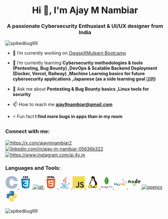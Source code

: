 <h1 align="center">Hi 👋, I'm Ajay M Nambiar</h1>
<h3 align="center">A passionate Cybersecurity Enthusiast & UI/UX designer from India</h3>

<p align="left"> <img src="https://komarev.com/ghpvc/?username=spikedbug69&label=Profile%20views&color=0e75b6&style=flat" alt="spikedbug69" /> </p>

- 🔭 I’m currently working on [OwaspXMulearn Bootcamp](https://github.com/spikedbug69/Cyber-Security-Bootcamp-Mulearn-OWASP-Kerala)

- 🌱 I’m currently learning **Cybersecurity methodologies & tools (Pentesting, Bug Bounty) ,DevOps & Scalable Backend Deployment (Docker, Vercel, Railway) ,Machine Learning basics for future cybersecurity applications ,Japanese (as a side learning goal 🇯🇵)**

- 💬 Ask me about **Pentesting & Bug Bounty basics ,Linux tools for security**

- 📫 How to reach me **ajay9nambiar@gmail.com**

- ⚡ Fun fact **I find more bugs in apps than in my room**

<h3 align="left">Connect with me:</h3>
<p align="left">
<a href="https://twitter.com/https://x.com/ajaymnambiar2" target="blank"><img align="center" src="https://raw.githubusercontent.com/rahuldkjain/github-profile-readme-generator/master/src/images/icons/Social/twitter.svg" alt="https://x.com/ajaymnambiar2" height="30" width="40" /></a>
<a href="https://linkedin.com/in/linkedin.com/in/ajay-m-nambiar-05636b322" target="blank"><img align="center" src="https://raw.githubusercontent.com/rahuldkjain/github-profile-readme-generator/master/src/images/icons/Social/linked-in-alt.svg" alt="linkedin.com/in/ajay-m-nambiar-05636b322" height="30" width="40" /></a>
<a href="https://instagram.com/https://www.instagram.com/aj.4y.m" target="blank"><img align="center" src="https://raw.githubusercontent.com/rahuldkjain/github-profile-readme-generator/master/src/images/icons/Social/instagram.svg" alt="https://www.instagram.com/aj.4y.m" height="30" width="40" /></a>
</p>

<h3 align="left">Languages and Tools:</h3>
<p align="left"> <a href="https://www.cprogramming.com/" target="_blank" rel="noreferrer"> <img src="https://raw.githubusercontent.com/devicons/devicon/master/icons/c/c-original.svg" alt="c" width="40" height="40"/> </a> <a href="https://www.w3schools.com/css/" target="_blank" rel="noreferrer"> <img src="https://raw.githubusercontent.com/devicons/devicon/master/icons/css3/css3-original-wordmark.svg" alt="css3" width="40" height="40"/> </a> <a href="https://git-scm.com/" target="_blank" rel="noreferrer"> <img src="https://www.vectorlogo.zone/logos/git-scm/git-scm-icon.svg" alt="git" width="40" height="40"/> </a> <a href="https://www.w3.org/html/" target="_blank" rel="noreferrer"> <img src="https://raw.githubusercontent.com/devicons/devicon/master/icons/html5/html5-original-wordmark.svg" alt="html5" width="40" height="40"/> </a> <a href="https://www.java.com" target="_blank" rel="noreferrer"> <img src="https://raw.githubusercontent.com/devicons/devicon/master/icons/java/java-original.svg" alt="java" width="40" height="40"/> </a> <a href="https://developer.mozilla.org/en-US/docs/Web/JavaScript" target="_blank" rel="noreferrer"> <img src="https://raw.githubusercontent.com/devicons/devicon/master/icons/javascript/javascript-original.svg" alt="javascript" width="40" height="40"/> </a> <a href="https://www.linux.org/" target="_blank" rel="noreferrer"> <img src="https://raw.githubusercontent.com/devicons/devicon/master/icons/linux/linux-original.svg" alt="linux" width="40" height="40"/> </a> <a href="https://www.mongodb.com/" target="_blank" rel="noreferrer"> <img src="https://raw.githubusercontent.com/devicons/devicon/master/icons/mongodb/mongodb-original-wordmark.svg" alt="mongodb" width="40" height="40"/> </a> <a href="https://www.mysql.com/" target="_blank" rel="noreferrer"> <img src="https://raw.githubusercontent.com/devicons/devicon/master/icons/mysql/mysql-original-wordmark.svg" alt="mysql" width="40" height="40"/> </a> <a href="https://nodejs.org" target="_blank" rel="noreferrer"> <img src="https://raw.githubusercontent.com/devicons/devicon/master/icons/nodejs/nodejs-original-wordmark.svg" alt="nodejs" width="40" height="40"/> </a> <a href="https://opencv.org/" target="_blank" rel="noreferrer"> <img src="https://www.vectorlogo.zone/logos/opencv/opencv-icon.svg" alt="opencv" width="40" height="40"/> </a> <a href="https://www.python.org" target="_blank" rel="noreferrer"> <img src="https://raw.githubusercontent.com/devicons/devicon/master/icons/python/python-original.svg" alt="python" width="40" height="40"/> </a> </p>

<p><img align="center" src="https://github-readme-stats.vercel.app/api/top-langs?username=spikedbug69&show_icons=true&locale=en&layout=compact" alt="spikedbug69" /></p>

